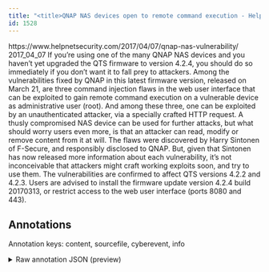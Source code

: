 ```yaml
---
title: "<title>QNAP NAS devices open to remote command execution - Help Net Security</title>"
id: 1528
---
```


<title>QNAP NAS devices open to remote command execution - Help Net Security</title>
<source> https://www.helpnetsecurity.com/2017/04/07/qnap-nas-vulnerability/ </source>
<date> 2017_04_07 </date>
<text>
If you’re using one of the many QNAP NAS devices and you haven’t yet upgraded the QTS firmware to version 4.2.4, you should do so immediately if you don’t want it to fall prey to attackers.
Among the vulnerabilities fixed by QNAP in this latest firmware version, released on March 21, are three command injection flaws in the web user interface that can be exploited to gain remote command execution on a vulnerable device as administrative user (root).
And among these three, one can be exploited by an unauthenticated attacker, via a specially crafted HTTP request.
A thusly compromised NAS device can be used for further attacks, but what should worry users even more, is that an attacker can read, modify or remove content from it at will.
The flaws were discovered by Harry Sintonen of F-Secure, and responsibly disclosed to QNAP.
But, given that Sintonen has now released more information about each vulnerability, it’s not inconceivable that attackers might craft working exploits soon, and try to use them.
The vulnerabilities are confirmed to affect QTS versions 4.2.2 and 4.2.3.
Users are advised to install the firmware update version 4.2.4 build 20170313, or restrict access to the web user interface (ports 8080 and 443).
</text>



## Annotations

Annotation keys: content, sourcefile, cyberevent, info

<details>
<summary>Raw annotation JSON (preview)</summary>

```json
{
  "content": "If you\u2019re using one of the many QNAP NAS devices and you haven\u2019t yet upgraded the QTS firmware to version 4.2.4, you should do so immediately if you don\u2019t want it to fall prey to attackers. Among the vulnerabilities fixed by QNAP in this latest firmware version, released on March 21, are three command injection flaws in the web user interface that can be exploited to gain remote command execution on a vulnerable device as administrative user (root). And among these three, one can be exploited by an unauthenticated attacker, via a specially crafted HTTP request. A thusly compromised NAS device can be used for further attacks, but what should worry users even more, is that an attacker can read, modify or remove content from it at will. The flaws were discovered by Harry Sintonen of F-Secure, and responsibly disclosed to QNAP. But, given that Sintonen has now released more information about each vulnerability, it\u2019s not inconceivable that attackers might craft working exploits soon, and try to use them. The vulnerabilities are confirmed to affect QTS versions 4.2.2 and 4.2.3. Users are advised to install the firmware update version 4.2.4 build 20170313, or restrict access to the web user interface (ports 8080 and 443)",
  "sourcefile": "1528.txt",
  "cyberevent": {
    "hopper": [
      {
        "index": 0,
        "relation": "Same",
        "events": [
          {
            "index": "E1",
            "type": "Vulnerability-related",
            "realis": "Actual",
            "nugget": {
              "startOffset": 216,
              "index": "T1",
              "endOffset": 221,
              "text": "fixed"
            },
            "argument": [
              {
                "index": "T3",
                "text": "the vulnerabilities",
                "endOffset": 215,
                "role": {
                  "type": "Vulnerability"
                },
                "startOffset": 196,
                "type": "Vulnerability"
              },
              {
                "index": "T2",
                "external_reference": {
                  "dbpediaURI": "http://dbpedia.org/resource/QNAP_Systems,_Inc.",
                  "wikidataid": "Q3412500"
                },
                "endOffset": 229,
                "role": {
                  "type": "Releaser"
                },
                "text": "QNAP",
                "startOffset": 225,
                "type": "Organization"
              },
              {
                "index": "T4",
                "text": "this latest firmware version",
                "endOffset": 261,
                "role": {
                  "type": "Patch-Number"
                },
                "startOffset": 233,
                "type": "Version"
              }
            ],
            "subtype": "PatchVulnerability"
          },
          {
            "index": "E2",
            "type": "Vulnerability-related",
            "realis": "Actual",
            "nugget": {
              "startOffset": 263,
              "index": "T6",
              "endOffset": 271,
              "text": "released"
            },
            "argument": [
              {
                "index": "T8",
                "text": "three command injection flaws",
                "endOffset": 318,
                "role": {
                  "type": "Vulnerability"
                },
                "startOffset": 289,
                "type": "Vulnerability"
              },
              {
                "index": "T5",
                "text": "March 21",
                "endOffset": 283,
                "role": {
                  "type": "Time"
                },
                "startOffset": 275,
                "type": "Time"
              }
            ],
            "subtype": "PatchVulnerability"
          },
          {
            "index": "E6",
            "type": "Vulnerability-related",
            "realis": "Actual",
            "nugget": {
       
```
</details>
